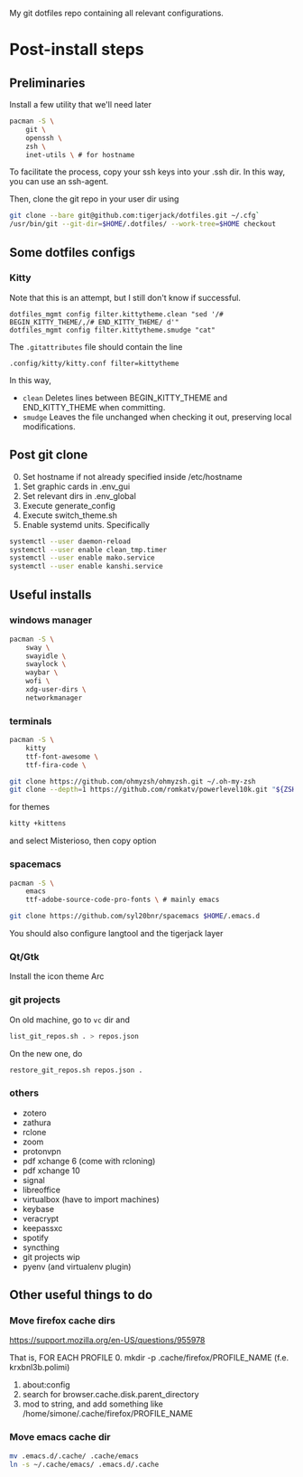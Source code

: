 My git dotfiles repo containing all relevant configurations.

# Post-install steps
## Preliminaries
Install a few utility that we'll need later
```sh
pacman -S \
    git \
    openssh \
    zsh \
    inet-utils \ # for hostname
```

To facilitate the process, copy your ssh keys into your .ssh dir. In this
way, you can use an ssh-agent.

Then, clone the git repo in your user dir using

```sh
git clone --bare git@github.com:tigerjack/dotfiles.git ~/.cfg`
/usr/bin/git --git-dir=$HOME/.dotfiles/ --work-tree=$HOME checkout
```

## Some dotfiles configs 
### Kitty
Note that this is an attempt, but I still don't know if successful.

```
dotfiles_mgmt config filter.kittytheme.clean "sed '/# BEGIN_KITTY_THEME/,/# END_KITTY_THEME/ d'"
dotfiles_mgmt config filter.kittytheme.smudge "cat"
```
The `.gitattributes` file should contain the line
```
.config/kitty/kitty.conf filter=kittytheme
```

In this way,
- `clean` Deletes lines between BEGIN_KITTY_THEME and END_KITTY_THEME when committing.
- `smudge` Leaves the file unchanged when checking it out, preserving local modifications.

## Post git clone
0. Set hostname if not already specified inside /etc/hostname
1. Set graphic cards in .env_gui
2. Set relevant dirs in .env_global
3. Execute generate_config
4. Execute switch_theme.sh
5. Enable systemd units. Specifically
```bash
systemctl --user daemon-reload
systemctl --user enable clean_tmp.timer
systemctl --user enable mako.service
systemctl --user enable kanshi.service
```

## Useful installs

### windows manager
```sh
pacman -S \
    sway \
    swayidle \
    swaylock \
    waybar \
    wofi \
    xdg-user-dirs \
    networkmanager
```

### terminals
```sh
pacman -S \
    kitty
    ttf-font-awesome \
    ttf-fira-code \

git clone https://github.com/ohmyzsh/ohmyzsh.git ~/.oh-my-zsh
git clone --depth=1 https://github.com/romkatv/powerlevel10k.git "${ZSH_CUSTOM:-$HOME/.oh-my-zsh/custom}/themes/powerlevel10k"
```

for themes
```sh
kitty +kittens
```
and select Misterioso, then copy option

### spacemacs

```sh
pacman -S \
    emacs
    ttf-adobe-source-code-pro-fonts \ # mainly emacs

git clone https://github.com/syl20bnr/spacemacs $HOME/.emacs.d
```

You should also configure langtool and the tigerjack layer

### Qt/Gtk
Install the icon theme Arc

### git projects
On old machine, go to `vc` dir and
```sh
list_git_repos.sh . > repos.json
```

On the new one, do 

```sh
restore_git_repos.sh repos.json .
```

### others
- zotero
- zathura
- rclone
- zoom
- protonvpn
- pdf xchange 6 (come with rcloning)
- pdf xchange 10
- signal
- libreoffice
- virtualbox (have to import machines)
- keybase
- veracrypt
- keepassxc
- spotify
- syncthing
- git projects wip
- pyenv (and virtualenv plugin)


## Other useful things to do
###  Move firefox cache dirs
https://support.mozilla.org/en-US/questions/955978

That is, FOR EACH PROFILE
0. mkdir -p .cache/firefox/PROFILE_NAME (f.e. krxbnl3b.polimi)
1. about:config
2. search for browser.cache.disk.parent_directory 
3. mod to string, and add something like /home/simone/.cache/firefox/PROFILE_NAME

### Move emacs cache dir
```sh
mv .emacs.d/.cache/ .cache/emacs
ln -s ~/.cache/emacs/ .emacs.d/.cache
```


